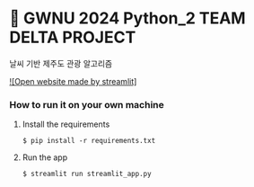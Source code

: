 # 🎈 GWNU 2024 Python_2 TEAM DELTA PROJECT

날씨 기반 제주도 관광 알고리즘

[![Open website made by streamlit]](https://deltateam.streamlit.app/)

### How to run it on your own machine

1. Install the requirements

   ```
   $ pip install -r requirements.txt
   ```

2. Run the app

   ```
   $ streamlit run streamlit_app.py
   ```
